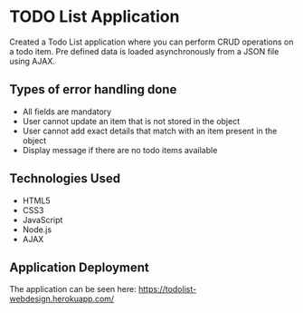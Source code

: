 # TODO List Application

Created a Todo List application where you can perform CRUD operations on a todo item. Pre defined data is loaded asynchronously from a JSON file using AJAX.

## Types of error handling done

- All fields are mandatory
- User cannot update an item that is not stored in the object
- User cannot add exact details that match with an item present in the object
- Display message if there are no todo items available

## Technologies Used

- HTML5
- CSS3
- JavaScript
- Node.js
- AJAX

## Application Deployment

The application can be seen here: https://todolist-webdesign.herokuapp.com/